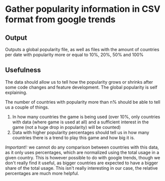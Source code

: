 # Gather popularity information in CSV format from google trends

## Output

Outputs a global popularity file, as well as files with the amount of countries per date with popularity
more or equal to 10%, 20%, 50% and 100%

## Usefulness

The data should allow us to tell how the popularity grows or shrinks after some code changes and feature
development. The global popularity is self explaining.


The number of countries with popularity more than n% should be able to tell us a couple of things.

1. In how many countries the game is being used (over 10%, only countries with data (where game is used at all)
and a sufficient interest in the game (not a huge drop in popularity) will be counted)
1. Data with higher popularity percentages should tell us in how many countries there is a trend to play this game
  and how big it is.

*Important!:* we cannot do any comparison between countries with this data, as it only uses percentages, which are
normalized using the total usage in a given country. This is however possible to do with google trends, though we
don't really find it useful, as bigger countries are expected to have a bigger share of the total usage. This isn't
really interesting in our case, the relative percentages are much more helpful.